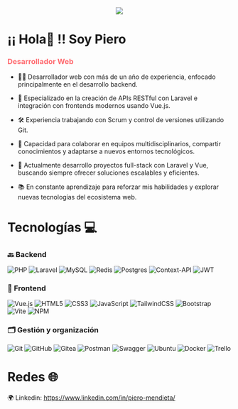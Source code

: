 <div align="center">
  <!-- <img src="https://github.com/user-attachments/assets/1c716bd7-01b7-4b4a-830c-c0ae24d0a594"> -->
  <img src="https://github.com/user-attachments/assets/b6fb963e-1b97-42e7-b43f-b6d87ea3df2e">
  <!--LA IMAGEN LA PUEDES DESCARGAR, ARRAASTRAR AQUI, EL LINK QUE TE BOTA VA EN EL SRC DE LA ETIQUETA IMG-->
</div>
<h1>¡¡ Hola👋 !! Soy Piero</h1>
<h3 style="color: #ff6d72;">Desarrollador Web</h3>


- 👨‍💻 Desarrollador web con más de un año de experiencia, enfocado principalmente en el desarrollo backend.

- 🧩 Especializado en la creación de APIs RESTful con Laravel e integración con frontends modernos usando Vue.js.

- 🛠  Experiencia trabajando con Scrum y control de versiones utilizando Git.

- 🤝 Capacidad para colaborar en equipos multidisciplinarios, compartir conocimientos y adaptarse a nuevos entornos tecnológicos.

- 🚀 Actualmente desarrollo proyectos full-stack con Laravel y Vue, buscando siempre ofrecer soluciones escalables y eficientes.

- 📚 En constante aprendizaje para reforzar mis habilidades y explorar nuevas tecnologías del ecosistema web.

<h1>Tecnologías 💻</h1>

<h3>🔙 Backend</h3>

![PHP](https://img.shields.io/badge/php-%23777BB4.svg?style=for-the-badge&logo=php&logoColor=white)
![Laravel](https://img.shields.io/badge/laravel-%23FF2D20.svg?style=for-the-badge&logo=laravel&logoColor=white)
![MySQL](https://img.shields.io/badge/mysql-4479A1.svg?style=for-the-badge&logo=mysql&logoColor=white)
![Redis](https://img.shields.io/badge/redis-%23DD0031.svg?style=for-the-badge&logo=redis&logoColor=white)
![Postgres](https://img.shields.io/badge/postgres-%23316192.svg?style=for-the-badge&logo=postgresql&logoColor=white)
![Context-API](https://img.shields.io/badge/Context--Api-000000?style=for-the-badge&logo=react)
![JWT](https://img.shields.io/badge/JWT-black?style=for-the-badge&logo=JSON%20web%20tokens)

<h3>🎨 Frontend</h3>

![Vue.js](https://img.shields.io/badge/vuejs-%2335495e.svg?style=for-the-badge&logo=vuedotjs&logoColor=%234FC08D)
![HTML5](https://img.shields.io/badge/html5-%23E34F26.svg?style=for-the-badge&logo=html5&logoColor=white)
![CSS3](https://img.shields.io/badge/css3-%231572B6.svg?style=for-the-badge&logo=css3&logoColor=white)
![JavaScript](https://img.shields.io/badge/javascript-%23323330.svg?style=for-the-badge&logo=javascript&logoColor=%23F7DF1E)
![TailwindCSS](https://img.shields.io/badge/tailwindcss-%2338B2AC.svg?style=for-the-badge&logo=tailwind-css&logoColor=white)
![Bootstrap](https://img.shields.io/badge/bootstrap-%238511FA.svg?style=for-the-badge&logo=bootstrap&logoColor=white)
![Vite](https://img.shields.io/badge/vite-%23646CFF.svg?style=for-the-badge&logo=vite&logoColor=white)
![NPM](https://img.shields.io/badge/NPM-%23CB3837.svg?style=for-the-badge&logo=npm&logoColor=white)

<h3>🗂️ Gestión y organización</h3>

![Git](https://img.shields.io/badge/git-%23F05033.svg?style=for-the-badge&logo=git&logoColor=white)
![GitHub](https://img.shields.io/badge/github-%23121011.svg?style=for-the-badge&logo=github&logoColor=white)
![Gitea](https://img.shields.io/badge/Gitea-34495E?style=for-the-badge&logo=gitea&logoColor=5D9425)
![Postman](https://img.shields.io/badge/Postman-FF6C37?style=for-the-badge&logo=postman&logoColor=white)
![Swagger](https://img.shields.io/badge/-Swagger-%23Clojure?style=for-the-badge&logo=swagger&logoColor=white)
![Ubuntu](https://img.shields.io/badge/Ubuntu-E95420?style=for-the-badge&logo=ubuntu&logoColor=white)
![Docker](https://img.shields.io/badge/docker-%230db7ed.svg?style=for-the-badge&logo=docker&logoColor=white)
![Trello](https://img.shields.io/badge/Trello-%23026AA7.svg?style=for-the-badge&logo=Trello&logoColor=white)
<!-- https://github.com/Ileriayo/markdown-badges?tab=readme-ov-file#table-of-contents (link de las etiquetas) -->

<h1>Redes 🌐</h1>

🌍 Linkedin: <a target="_blank" href="https://www.linkedin.com/in/piero-mendieta/">https://www.linkedin.com/in/piero-mendieta/</a>

